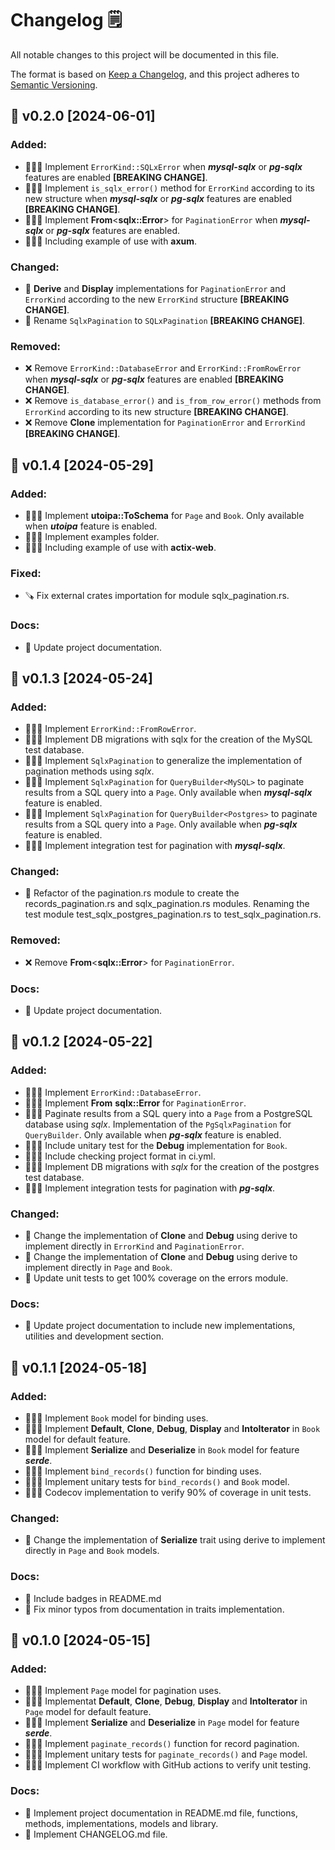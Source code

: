 # Changelog  🗒️

All notable changes to this project will be documented in this file.

The format is based on [Keep a Changelog](https://keepachangelog.com/en/1.1.0/),
and this project adheres to [Semantic Versioning](https://semver.org/spec/v2.0.0.html).

## 🚀 v0.2.0 [2024-06-01]

### Added:

- 🧑🏻‍💻 Implement `ErrorKind::SQLxError` when ***mysql-sqlx*** or ***pg-sqlx*** features are enabled **[BREAKING CHANGE]**.
- 🧑🏻‍💻 Implement `is_sqlx_error()` method for `ErrorKind` according to its new structure  when ***mysql-sqlx*** or ***pg-sqlx*** features are enabled **[BREAKING CHANGE]**.
- 🧑🏻‍💻 Implement **From**<**sqlx::Error**> for `PaginationError` when ***mysql-sqlx*** or ***pg-sqlx*** features are enabled. 
- 🧑🏻‍💻  Including example of use with **axum**.

### Changed:

- 🔨 **Derive** and **Display** implementations for `PaginationError` and `ErrorKind` according to the new `ErrorKind` structure **[BREAKING CHANGE]**.
- 🔨 Rename `SqlxPagination` to `SQLxPagination` **[BREAKING CHANGE]**.

### Removed:

- ❌ Remove `ErrorKind::DatabaseError` and `ErrorKind::FromRowError` when ***mysql-sqlx*** or ***pg-sqlx*** features are enabled **[BREAKING CHANGE]**.
- ❌ Remove `is_database_error()` and `is_from_row_error()` methods from `ErrorKind` according to its new structure **[BREAKING CHANGE]**.
- ❌ Remove **Clone** implementation for `PaginationError` and `ErrorKind` **[BREAKING CHANGE]**.

## 🚀 v0.1.4 [2024-05-29]

### Added:

- 🧑🏻‍💻 Implement **utoipa::ToSchema** for `Page` and `Book`.  Only available when ***utoipa*** feature is enabled.
- 🧑🏻‍💻 Implement examples folder.
- 🧑🏻‍💻 Including example of use with **actix-web**.

### Fixed:

- 🪚 Fix external crates importation for module sqlx_pagination.rs.

### Docs:

- 📝 Update project documentation.

## 🚀 v0.1.3 [2024-05-24]

### Added:

- 🧑🏻‍💻 Implement `ErrorKind::FromRowError`.
- 🧑🏻‍💻 Implement DB migrations with sqlx for the creation of the MySQL test database.
- 🧑🏻‍💻 Implement `SqlxPagination` to generalize the implementation of pagination methods using *sqlx*.
- 🧑🏻‍💻 Implement `SqlxPagination` for `QueryBuilder<MySQL>` to paginate results from a SQL query into a `Page`. Only available when ***mysql-sqlx*** feature is enabled.
- 🧑🏻‍💻 Implement `SqlxPagination` for `QueryBuilder<Postgres>` to paginate results from a SQL query into a `Page`. Only available when ***pg-sqlx*** feature is enabled.
- 🧑🏻‍💻 Implement integration test for pagination with ***mysql-sqlx***.

### Changed:

- 🔨 Refactor of the pagination.rs module to create the records_pagination.rs and sqlx_pagination.rs modules. Renaming the test module test_sqlx_postgres_pagination.rs to test_sqlx_pagination.rs.

### Removed:

- ❌ Remove **From**<**sqlx::Error**> for `PaginationError`.

### Docs:

- 📝 Update project documentation.

## 🚀 v0.1.2 [2024-05-22]

### Added:

- 🧑🏻‍💻 Implement `ErrorKind::DatabaseError`.
- 🧑🏻‍💻 Implement **From** **sqlx::Error** for `PaginationError`.
- 🧑🏻‍💻 Paginate results from a SQL query into a `Page` from a PostgreSQL database using *sqlx*. Implementation of the `PgSqlxPagination` for `QueryBuilder`. Only available when ***pg-sqlx*** feature is enabled.
- 🧑🏻‍💻 Include unitary test for the **Debug** implementation for `Book`.
- 🧑🏻‍💻 Include checking project format in ci.yml.
- 🧑🏻‍💻 Implement DB migrations with *sqlx* for the creation of the postgres test database.
- 🧑🏻‍💻 Implement integration tests for pagination with ***pg-sqlx***.

### Changed:

- 🔨 Change the implementation of **Clone** and **Debug** using derive to implement directly in `ErrorKind` and `PaginationError`.
- 🔨 Change the implementation of **Clone** and **Debug** using derive to implement directly in `Page` and `Book`.
- 🔨 Update unit tests to get 100% coverage on the errors module.

### Docs:

- 📝 Update project documentation to include new implementations, utilities and development section.

## 🚀 v0.1.1 [2024-05-18]

### Added:

- 🧑🏻‍💻 Implement `Book` model for binding uses.
- 🧑🏻‍💻 Implement **Default**, **Clone**, **Debug**, **Display** and **IntoIterator** in `Book` model for default feature.
- 🧑🏻‍💻 Implement **Serialize** and **Deserialize** in `Book` model for feature ***serde***.
- 🧑🏻‍💻 Implement `bind_records()` function for binding uses.
- 🧑🏻‍💻 Implement unitary tests for `bind_records()` and `Book` model.
- 🧑🏻‍💻 Codecov implementation to verify 90% of coverage in unit tests.

### Changed:

- 🔨 Change the implementation of **Serialize** trait using derive to implement directly in `Page` and `Book` models.

### Docs:

- 📝 Include badges in README.md
- 📝 Fix minor typos from documentation in traits implementation.


## 🚀 v0.1.0 [2024-05-15]

### Added:

- 🧑🏻‍💻 Implement `Page` model for pagination uses.
- 🧑🏻‍💻 Implementat **Default**, **Clone**, **Debug**, **Display** and **IntoIterator** in `Page` model for default feature.
- 🧑🏻‍💻 Implement **Serialize** and **Deserialize** in `Page` model for feature ***serde***.
- 🧑🏻‍💻 Implement `paginate_records()` function for record pagination.
- 🧑🏻‍💻 Implement unitary tests for `paginate_records()` and `Page` model.
- 🧑🏻‍💻 Implement CI workflow with GitHub actions to verify unit testing.

### Docs:

- 📝 Implement project documentation in README.md file, functions, methods, implementations, models and library.
- 📝 Implement CHANGELOG.md file.
